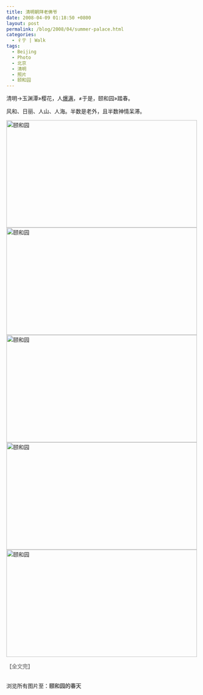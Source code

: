 ```yaml
---
title: 清明朝拜老佛爷
date: 2008-04-09 01:18:50 +0800
layout: post
permalink: /blog/2008/04/summer-palace.html
categories:
  - 彳亍 | Walk
tags:
  - Beijing
  - Photo
  - 北京
  - 清明
  - 照片
  - 颐和园
---
```

清明→玉渊潭»樱花，人<a title="10万人挤进玉渊潭赏花" href="http://www.ynet.com/view.jsp?oid=32488594" target="_blank">爆满</a>，≠于是，颐和园»踏春。

风和、日丽、人山、人海。半数是老外，且半数神情呆滞。

<a title="颐和园" href="http://farm3.static.flickr.com/2156/2422689478_d3154639e8_b.jpg" rel="lightbox[summer_palace]"><img height="281" alt="颐和园" src="http://farm3.static.flickr.com/2156/2422689478_d3154639e8.jpg" width="500" /></a> <a title="颐和园" href="http://farm4.static.flickr.com/3173/2422689290_9fe44a51cb_b.jpg" rel="lightbox[summer_palace]"><img height="281" alt="颐和园" src="http://farm4.static.flickr.com/3173/2422689290_9fe44a51cb.jpg" width="500" /></a> <a title="颐和园" href="http://farm4.static.flickr.com/3272/2422688814_092169b280_b.jpg" rel="lightbox[summer_palace]"><img height="281" alt="颐和园" src="http://farm4.static.flickr.com/3272/2422688814_092169b280.jpg" width="500" /></a> <a title="颐和园" href="http://farm3.static.flickr.com/2311/2421876449_36bdc95640_b.jpg" rel="lightbox[summer_palace]"><img height="281" alt="颐和园" src="http://farm3.static.flickr.com/2311/2421876449_36bdc95640.jpg" width="500" /></a> <a title="颐和园" href="http://farm4.static.flickr.com/3111/2422688196_00c01ae541_b.jpg" rel="lightbox[summer_palace]"><img height="281" alt="颐和园" src="http://farm4.static.flickr.com/3111/2422688196_00c01ae541.jpg" width="500" /></a> 

**<span style="COLOR: #888888">【全文完】</span>**

**<span style="COLOR: #888888"></span>**  
浏览所有图片至：<a style="FONT-WEIGHT: bold; COLOR: #4d4d4d; TEXT-DECORATION: none" href="http://picasaweb.google.com/Zhu8CN/qIgmxG">颐和园的春天</a>